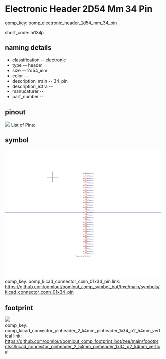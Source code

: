 # Electronic Header 2D54 Mm 34 Pin
oomp_key: oomp_electronic_header_2d54_mm_34_pin  

short_code: hi134p
## naming details
* classification -- electronic
* type -- header
* size -- 2d54_mm
* color -- 
* description_main -- 34_pin
* description_extra -- 
* manucaturer -- 
* part_number -- 
## pinout
![](working_pinout_600.png)
List of Pins:

## symbol

![](symbol/0/working/working_600.png)  
oomp_key: oomp_kicad_connector_conn_01x34_pin
link: https://github.com/oomlout/oomlout_oomp_symbol_bot/tree/main/symbols/kicad_connector_conn_01x34_pin


## footprint

![](footprint/0/working/working_600.png)  
oomp_key: oomp_kicad_connector_pinheader_2_54mm_pinheader_1x34_p2_54mm_vertical
link: https://github.com/oomlout/oomlout_oomp_footprint_bot/tree/main/foootprntss/kicad_connector_pinheader_2_54mm_pinheader_1x34_p2_54mm_vertical
